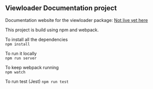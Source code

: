## Viewloader Documentation project

  Documentation website for the viewloader package: [Not live yet here](https://www.icelab.com.au/)

  This project is build using npm and webpack.

  To install all the dependencies  
  `npm install`

  To run it locally  
  `npm run server`

  To keep webpack running  
  `npm watch`

  To run test (Jest)
  `npm run test`
